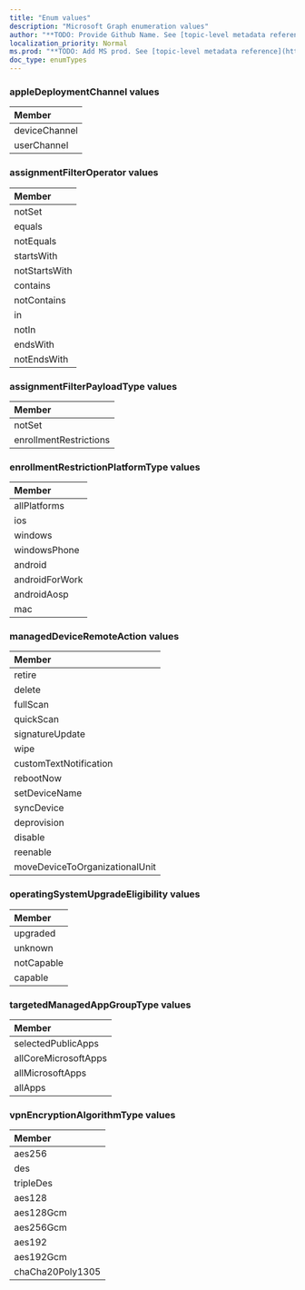 ```yaml
---
title: "Enum values"
description: "Microsoft Graph enumeration values"
author: "**TODO: Provide Github Name. See [topic-level metadata reference](https://msgo.azurewebsites.net/add/document/guidelines/metadata.html#topic-level-metadata)**"
localization_priority: Normal
ms.prod: "**TODO: Add MS prod. See [topic-level metadata reference](https://msgo.azurewebsites.net/add/document/guidelines/metadata.html#topic-level-metadata)**"
doc_type: enumTypes
---
```


### appleDeploymentChannel values 



|Member|
|:---|
|deviceChannel|
|userChannel|

### assignmentFilterOperator values 



|Member|
|:---|
|notSet|
|equals|
|notEquals|
|startsWith|
|notStartsWith|
|contains|
|notContains|
|in|
|notIn|
|endsWith|
|notEndsWith|

### assignmentFilterPayloadType values 



|Member|
|:---|
|notSet|
|enrollmentRestrictions|

### enrollmentRestrictionPlatformType values 



|Member|
|:---|
|allPlatforms|
|ios|
|windows|
|windowsPhone|
|android|
|androidForWork|
|androidAosp|
|mac|

### managedDeviceRemoteAction values 



|Member|
|:---|
|retire|
|delete|
|fullScan|
|quickScan|
|signatureUpdate|
|wipe|
|customTextNotification|
|rebootNow|
|setDeviceName|
|syncDevice|
|deprovision|
|disable|
|reenable|
|moveDeviceToOrganizationalUnit|

### operatingSystemUpgradeEligibility values 



|Member|
|:---|
|upgraded|
|unknown|
|notCapable|
|capable|

### targetedManagedAppGroupType values 



|Member|
|:---|
|selectedPublicApps|
|allCoreMicrosoftApps|
|allMicrosoftApps|
|allApps|

### vpnEncryptionAlgorithmType values 



|Member|
|:---|
|aes256|
|des|
|tripleDes|
|aes128|
|aes128Gcm|
|aes256Gcm|
|aes192|
|aes192Gcm|
|chaCha20Poly1305|

